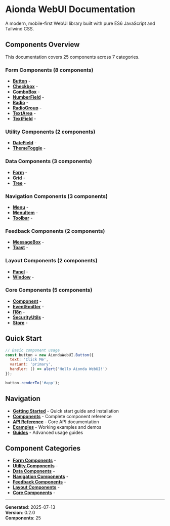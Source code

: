 # Aionda WebUI Documentation

A modern, mobile-first WebUI library built with pure ES6 JavaScript and Tailwind CSS.

## Components Overview

This documentation covers 25 components across 7 categories.

### Form Components (8 components)

- **[Button](components/button.md)** - 
- **[Checkbox](components/checkbox.md)** - 
- **[ComboBox](components/combobox.md)** - 
- **[NumberField](components/numberfield.md)** - 
- **[Radio](components/radio.md)** - 
- **[RadioGroup](components/radiogroup.md)** - 
- **[TextArea](components/textarea.md)** - 
- **[TextField](components/textfield.md)** - 

### Utility Components (2 components)

- **[DateField](components/datefield.md)** - 
- **[ThemeToggle](components/themetoggle.md)** - 

### Data Components (3 components)

- **[Form](components/form.md)** - 
- **[Grid](components/grid.md)** - 
- **[Tree](components/tree.md)** - 

### Navigation Components (3 components)

- **[Menu](components/menu.md)** - 
- **[MenuItem](components/menuitem.md)** - 
- **[Toolbar](components/toolbar.md)** - 

### Feedback Components (2 components)

- **[MessageBox](components/messagebox.md)** - 
- **[Toast](components/toast.md)** - 

### Layout Components (2 components)

- **[Panel](components/panel.md)** - 
- **[Window](components/window.md)** - 

### Core Components (5 components)

- **[Component](components/component.md)** - 
- **[EventEmitter](components/eventemitter.md)** - 
- **[I18n](components/i18n.md)** - 
- **[SecurityUtils](components/securityutils.md)** - 
- **[Store](components/store.md)** - 


## Quick Start

```javascript
// Basic component usage
const button = new AiondaWebUI.Button({
  text: 'Click Me',
  variant: 'primary',
  handler: () => alert('Hello Aionda WebUI!')
});

button.renderTo('#app');
```

## Navigation

- **[Getting Started](getting-started.md)** - Quick start guide and installation
- **[Components](components/)** - Complete component reference
- **[API Reference](api/)** - Core API documentation
- **[Examples](examples/)** - Working examples and demos
- **[Guides](guides/)** - Advanced usage guides

## Component Categories

- **[Form Components](components/#)** - 
- **[Utility Components](components/#)** - 
- **[Data Components](components/#)** - 
- **[Navigation Components](components/#)** - 
- **[Feedback Components](components/#)** - 
- **[Layout Components](components/#)** - 
- **[Core Components](components/#)** - 

---

**Generated**: 2025-07-13  
**Version**: 0.2.0  
**Components**: 25